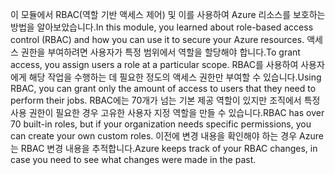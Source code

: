 <span data-ttu-id="ff8eb-101">이 모듈에서 RBAC(역할 기반 액세스 제어) 및 이를 사용하여 Azure 리소스를 보호하는 방법을 알아보았습니다.</span><span class="sxs-lookup"><span data-stu-id="ff8eb-101">In this module, you learned about role-based access control (RBAC) and how you can use it to secure your Azure resources.</span></span> <span data-ttu-id="ff8eb-102">액세스 권한을 부여하려면 사용자가 특정 범위에서 역할을 할당해야 합니다.</span><span class="sxs-lookup"><span data-stu-id="ff8eb-102">To grant access, you assign users a role at a particular scope.</span></span> <span data-ttu-id="ff8eb-103">RBAC를 사용하여 사용자에게 해당 작업을 수행하는 데 필요한 정도의 액세스 권한만 부여할 수 있습니다.</span><span class="sxs-lookup"><span data-stu-id="ff8eb-103">Using RBAC, you can grant only the amount of access to users that they need to perform their jobs.</span></span> <span data-ttu-id="ff8eb-104">RBAC에는 70개가 넘는 기본 제공 역할이 있지만 조직에서 특정 사용 권한이 필요한 경우 고유한 사용자 지정 역할을 만들 수 있습니다.</span><span class="sxs-lookup"><span data-stu-id="ff8eb-104">RBAC has over 70 built-in roles, but if your organization needs specific permissions, you can create your own custom roles.</span></span> <span data-ttu-id="ff8eb-105">이전에 변경 내용을 확인해야 하는 경우 Azure는 RBAC 변경 내용을 추적합니다.</span><span class="sxs-lookup"><span data-stu-id="ff8eb-105">Azure keeps track of your RBAC changes, in case you need to see what changes were made in the past.</span></span>